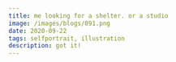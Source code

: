 ```yaml
---
title: me looking for a shelter. or a studio
image: /images/blogs/091.png
date: 2020-09-22
tags: selfportrait, illustration
description: got it!
---
```

